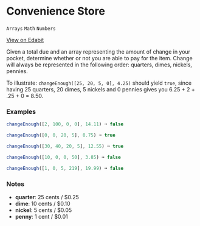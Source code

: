 # Convenience Store

`Arrays` `Math` `Numbers`

[View on Edabit](https://edabit.com/challenge/erFxBbqzZPSegMwnc)

Given a total due and an array representing the amount of change in your pocket, determine whether or not you are able to pay for the item. Change will always be represented in the following order: quarters, dimes, nickels, pennies.

To illustrate: `changeEnough([25, 20, 5, 0], 4.25)` should yield `true`, since having 25 quarters, 20 dimes, 5 nickels and 0 pennies gives you 6.25 + 2 + .25 + 0 = 8.50.

### Examples

```js
changeEnough([2, 100, 0, 0], 14.11) ➞ false

changeEnough([0, 0, 20, 5], 0.75) ➞ true

changeEnough([30, 40, 20, 5], 12.55) ➞ true

changeEnough([10, 0, 0, 50], 3.85) ➞ false

changeEnough([1, 0, 5, 219], 19.99) ➞ false
```

### Notes

- **quarter**: 25 cents / \$0.25
- **dime**: 10 cents / \$0.10
- **nickel**: 5 cents / \$0.05
- **penny**: 1 cent / \$0.01
